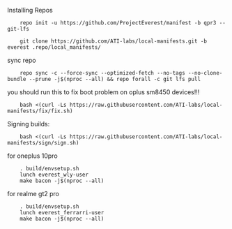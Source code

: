 Installing Repos

        repo init -u https://github.com/ProjectEverest/manifest -b qpr3 --git-lfs

        git clone https://github.com/ATI-labs/local-manifests.git -b everest .repo/local_manifests/
        
sync repo

        repo sync -c --force-sync --optimized-fetch --no-tags --no-clone-bundle --prune -j$(nproc --all) && repo forall -c git lfs pull

you should run this to fix boot problem on oplus sm8450 devices!!!

        bash <(curl -Ls https://raw.githubusercontent.com/ATI-labs/local-manifests/fix/fix.sh)

Signing builds:

        bash <(curl -Ls https://raw.githubusercontent.com/ATI-labs/local-manifests/sign/sign.sh)

for oneplus 10pro
        
        . build/envsetup.sh
        lunch everest_wly-user
        make bacon -j$(nproc --all)

for realme gt2 pro
        
        . build/envsetup.sh
        lunch everest_ferrarri-user
        make bacon -j$(nproc --all)
